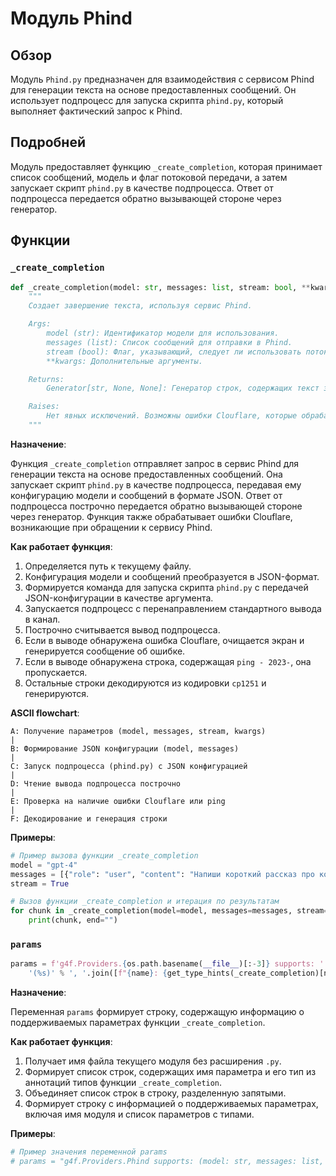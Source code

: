 # Модуль Phind

## Обзор

Модуль `Phind.py` предназначен для взаимодействия с сервисом Phind для генерации текста на основе предоставленных сообщений. Он использует подпроцесс для запуска скрипта `phind.py`, который выполняет фактический запрос к Phind.

## Подробней

Модуль предоставляет функцию `_create_completion`, которая принимает список сообщений, модель и флаг потоковой передачи, а затем запускает скрипт `phind.py` в качестве подпроцесса. Ответ от подпроцесса передается обратно вызывающей стороне через генератор.

## Функции

### `_create_completion`

```python
def _create_completion(model: str, messages: list, stream: bool, **kwargs):
    """
    Создает завершение текста, используя сервис Phind.

    Args:
        model (str): Идентификатор модели для использования.
        messages (list): Список сообщений для отправки в Phind.
        stream (bool): Флаг, указывающий, следует ли использовать потоковую передачу.
        **kwargs: Дополнительные аргументы.

    Returns:
        Generator[str, None, None]: Генератор строк, содержащих текст завершения.

    Raises:
        Нет явных исключений. Возможны ошибки Clouflare, которые обрабатываются внутри функции.
    """
```

**Назначение**:

Функция `_create_completion` отправляет запрос в сервис Phind для генерации текста на основе предоставленных сообщений. Она запускает скрипт `phind.py` в качестве подпроцесса, передавая ему конфигурацию модели и сообщений в формате JSON. Ответ от подпроцесса построчно передается обратно вызывающей стороне через генератор. Функция также обрабатывает ошибки Clouflare, возникающие при обращении к сервису Phind.

**Как работает функция**:

1.  Определяется путь к текущему файлу.
2.  Конфигурация модели и сообщений преобразуется в JSON-формат.
3.  Формируется команда для запуска скрипта `phind.py` с передачей JSON-конфигурации в качестве аргумента.
4.  Запускается подпроцесс с перенаправлением стандартного вывода в канал.
5.  Построчно считывается вывод подпроцесса.
6.  Если в выводе обнаружена ошибка Clouflare, очищается экран и генерируется сообщение об ошибке.
7.  Если в выводе обнаружена строка, содержащая `ping - 2023-`, она пропускается.
8.  Остальные строки декодируются из кодировки `cp1251` и генерируются.

**ASCII flowchart**:

```
A: Получение параметров (model, messages, stream, kwargs)
|
B: Формирование JSON конфигурации (model, messages)
|
C: Запуск подпроцесса (phind.py) с JSON конфигурацией
|
D: Чтение вывода подпроцесса построчно
|
E: Проверка на наличие ошибки Clouflare или ping
|
F: Декодирование и генерация строки
```

**Примеры**:

```python
# Пример вызова функции _create_completion
model = "gpt-4"
messages = [{"role": "user", "content": "Напиши короткий рассказ про кота."}]
stream = True

# Вызов функции _create_completion и итерация по результатам
for chunk in _create_completion(model=model, messages=messages, stream=stream):
    print(chunk, end="")
```

### `params`

```python
params = f'g4f.Providers.{os.path.basename(__file__)[:-3]} supports: ' + \
    '(%s)' % ', '.join([f"{name}: {get_type_hints(_create_completion)[name].__name__}" for name in _create_completion.__code__.co_varnames[:_create_completion.__code__.co_argcount]])
```

**Назначение**:

Переменная `params` формирует строку, содержащую информацию о поддерживаемых параметрах функции `_create_completion`.

**Как работает функция**:

1.  Получает имя файла текущего модуля без расширения `.py`.
2.  Формирует список строк, содержащих имя параметра и его тип из аннотаций типов функции `_create_completion`.
3.  Объединяет список строк в строку, разделенную запятыми.
4.  Формирует строку с информацией о поддерживаемых параметрах, включая имя модуля и список параметров с типами.

**Примеры**:

```python
# Пример значения переменной params
# params = "g4f.Providers.Phind supports: (model: str, messages: list, stream: bool)"